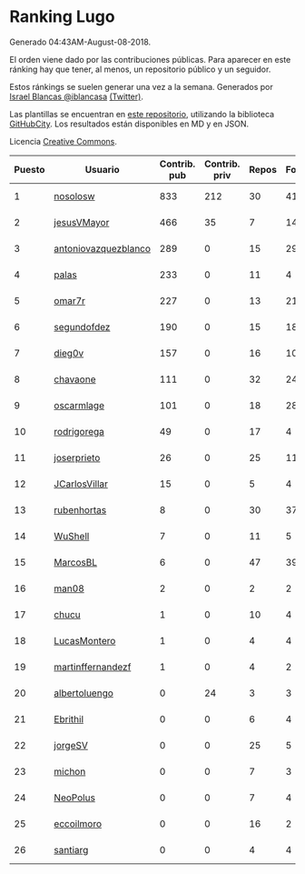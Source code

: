 # Ranking Lugo

Generado 04:43AM-August-08-2018.

El orden viene dado por las contribuciones públicas. Para aparecer en este ránking hay que tener, al menos, un repositorio público y un seguidor.

Estos ránkings se suelen generar una vez a la semana. Generados por [Israel Blancas @iblancasa](https://github.com/iblancasa/) [(Twitter)](https://twitter.com/iblancasa).

Las plantillas se encuentran en [este repositorio](https://github.com/iblancasa/GH-Spanish-Ranking), utilizando la biblioteca [GitHubCity](https://github.com/iblancasa/GitHubCity). Los resultados están disponibles en MD y en JSON.

Licencia [Creative Commons](https://creativecommons.org/licenses/by/4.0/).

| Puesto   |  Usuario  | Contrib. pub | Contrib. priv |Repos| Followers | Desde |  Avatar  |
|----------|-----------|--------------|---------------|-----|-----------|-------|----------|
|1|[nosolosw](https://github.com/nosolosw)|833|212|30|41|2011-01-25|![nosolosw]()|
|2|[jesusVMayor](https://github.com/jesusVMayor)|466|35|7|14|2013-09-05|![jesusVMayor]()|
|3|[antoniovazquezblanco](https://github.com/antoniovazquezblanco)|289|0|15|29|2010-06-13|![antoniovazquezblanco]()|
|4|[palas](https://github.com/palas)|233|0|11|4|2011-02-25|![palas]()|
|5|[omar7r](https://github.com/omar7r)|227|0|13|21|2011-02-25|![omar7r]()|
|6|[segundofdez](https://github.com/segundofdez)|190|0|15|18|2011-06-25|![segundofdez]()|
|7|[dieg0v](https://github.com/dieg0v)|157|0|16|10|2011-06-23|![dieg0v]()|
|8|[chavaone](https://github.com/chavaone)|111|0|32|24|2011-07-28|![chavaone]()|
|9|[oscarmlage](https://github.com/oscarmlage)|101|0|18|28|2009-06-24|![oscarmlage]()|
|10|[rodrigorega](https://github.com/rodrigorega)|49|0|17|4|2013-01-31|![rodrigorega]()|
|11|[joserprieto](https://github.com/joserprieto)|26|0|25|11|2011-10-21|![joserprieto]()|
|12|[JCarlosVillar](https://github.com/JCarlosVillar)|15|0|5|4|2016-04-26|![JCarlosVillar]()|
|13|[rubenhortas](https://github.com/rubenhortas)|8|0|30|37|2013-09-02|![rubenhortas]()|
|14|[WuShell](https://github.com/WuShell)|7|0|11|5|2011-06-25|![WuShell]()|
|15|[MarcosBL](https://github.com/MarcosBL)|6|0|47|39|2010-09-06|![MarcosBL]()|
|16|[man08](https://github.com/man08)|2|0|2|2|2015-07-07|![man08]()|
|17|[chucu](https://github.com/chucu)|1|0|10|4|2012-11-15|![chucu]()|
|18|[LucasMontero](https://github.com/LucasMontero)|1|0|4|4|2014-05-29|![LucasMontero]()|
|19|[martinffernandezf](https://github.com/martinffernandezf)|1|0|4|2|2016-02-08|![martinffernandezf]()|
|20|[albertoluengo](https://github.com/albertoluengo)|0|24|3|3|2012-08-30|![albertoluengo]()|
|21|[Ebrithil](https://github.com/Ebrithil)|0|0|6|4|2008-12-20|![Ebrithil]()|
|22|[jorgeSV](https://github.com/jorgeSV)|0|0|25|5|2013-04-18|![jorgeSV]()|
|23|[michon](https://github.com/michon)|0|0|7|3|2009-04-06|![michon]()|
|24|[NeoPolus](https://github.com/NeoPolus)|0|0|7|4|2012-02-04|![NeoPolus]()|
|25|[eccoilmoro](https://github.com/eccoilmoro)|0|0|16|2|2013-01-28|![eccoilmoro]()|
|26|[santiarg](https://github.com/santiarg)|0|0|4|4|2014-05-16|![santiarg]()|
